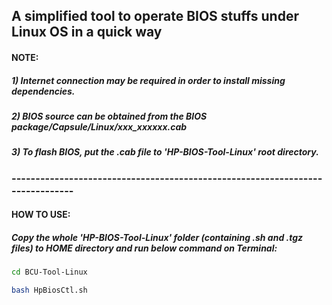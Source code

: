 ## A simplified tool to operate BIOS stuffs under Linux OS in a quick way


#### NOTE: 
##### 1) Internet connection may be required in order to install missing dependencies.
##### 2) BIOS source can be obtained from the BIOS package/Capsule/Linux/xxx_xxxxxx.cab
##### 3) To flash BIOS, put the .cab file to 'HP-BIOS-Tool-Linux' root directory.


### ------------------------------------------------------------------------------
#### HOW TO USE:
##### Copy the whole 'HP-BIOS-Tool-Linux' folder (containing .sh and .tgz files) to HOME directory and run below command on Terminal:
```sh
cd BCU-Tool-Linux

bash HpBiosCtl.sh  
```
